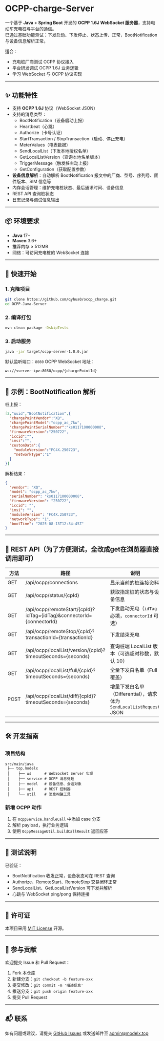 
# OCPP-charge-Server

一个基于 **Java + Spring Boot** 开发的 **OCPP 1.6J WebSocket 服务器**，支持电动车充电桩与平台的通信。  
已通过基础功能测试：下发启动、下发停止、状态上传、正常，BootNotification 与设备信息解析正常。  

适合：
- 充电桩厂商测试 OCPP 协议接入
- 平台研发调试 OCPP 1.6J 业务逻辑
- 学习 WebSocket 与 OCPP 协议实现

---

## ✨ 功能特性

- 支持 **OCPP 1.6J** 协议（WebSocket JSON）
- 支持的消息类型：
  - BootNotification（设备启动上报）
  - Heartbeat（心跳）
  - Authorize（卡号认证）
  - StartTransaction / StopTransaction（启动、停止充电）
  - MeterValues（电表数据）
  - SendLocalList（下发本地授权名单）
  - GetLocalListVersion（查询本地名单版本）
  - TriggerMessage（触发桩主动上报）
  - GetConfiguration（获取配置参数）
- **设备信息解析**：自动解析 BootNotification 报文中的厂商、型号、序列号、固件版本、SIM 信息等
- 内存会话管理：维护充电桩状态、最后通讯时间、设备信息
- REST API 查询桩状态
- 日志记录与调试信息输出

---

## 📦 环境要求

- **Java** 17+
- **Maven** 3.6+
- 推荐内存 ≥ 512MB
- 网络：可访问充电桩的 WebSocket 连接

---

## 🚀 快速开始

### 1. 克隆项目
```bash
git clone https://github.com/qyhua0/occp_charge.git
cd OCPP-Java-Server
````

### 2. 编译打包

```bash
mvn clean package -DskipTests
```

### 3. 启动服务

```bash
java -jar target/ocpp-server-1.0.0.jar
```

默认监听端口：`8080`
OCPP WebSocket 地址：

```
ws://<server-ip>:8080/ocpp/{chargePointId}
```

---


## 🔌 示例：BootNotification 解析

桩上报：

```json
[2,"uuid","BootNotification",{
  "chargePointVendor":"XQ",
  "chargePointModel":"ocpp_ac_7kw",
  "chargePointSerialNumber":"ks0117100000008",
  "firmwareVersion":"250722",
  "iccid":"",
  "imsi":"",
  "customData":{
    "moduleVersion":"FC4X.250723",
    "networkType":"1"
  }
}]
```

解析结果：

```json
{
  "vendor": "XQ",
  "model": "ocpp_ac_7kw",
  "serialNumber": "ks0117100000008",
  "firmwareVersion": "250722",
  "iccid": "",
  "imsi": "",
  "moduleVersion": "FC4X.250723",
  "networkType": "1",
  "bootTime": "2025-08-13T12:34:45Z"
}
```

---

## 📡 REST API（为了方便测试，全改成get在浏览器直接调用即可）

| 方法   | 路径 | 说明 |
| ------ | ---- | ---- |
| GET    | /api/ocpp/connections | 显示当前的桩连接资料 |
| GET    | /api/ocpp/status/{cpId} | 获取指定桩的状态与设备信息 |
| GET    | /api/ocpp/remoteStart/{cpId}?idTag={idTag}\&connectorId={connectorId} | 下发启动充电（`idTag` 必填，`connectorId` 可选） |
| GET    | /api/ocpp/remoteStop/{cpId}?transactionId={transactionId} | 下发结束充电 |
| GET    | /api/ocpp/localList/version/{cpId}?timeoutSeconds={seconds} | 查询桩端 LocalList 版本（可选超时秒数，默认 10） |
| GET    | /api/ocpp/localList/full/{cpId}?timeoutSeconds={seconds} | 全量下发白名单（Full 覆盖） |
| POST   | /api/ocpp/localList/diff/{cpId}?timeoutSeconds={seconds} | 增量下发白名单（Differential），请求体为 `SendLocalListRequest` JSON |
---

## 🛠 开发指南

### 项目结构

```
src/main/java
 ├── top.modelx
 │    ├── ws      # WebSocket Server 实现
 │    ├── service # OCPP 消息处理
 │    ├── model   # 设备信息、会话对象
 │    ├── api     # REST 控制器
 │    └── util    # 消息构建工具
```

### 新增 OCPP 动作

1. 在 `OcppService.handleCall` 中添加 case 分支
2. 解析 payload，执行业务逻辑
3. 使用 `OcppMessageUtil.buildCallResult` 返回应答

---

## 🧪 测试说明

已验证：

* BootNotification 收发正常，设备状态可在 REST 查询
* Authorize、RemoteStart、RemoteStop 交易闭环正常
* SendLocalList、GetLocalListVersion 可下发并解析
* 心跳与 WebSocket ping/pong 保持连接

---

## 📄 许可证

本项目采用 [MIT License](LICENSE) 开源。

---

## 🤝 参与贡献

欢迎提交 Issue 和 Pull Request：

1. Fork 本仓库
2. 新建分支：`git checkout -b feature-xxx`
3. 提交修改：`git commit -m '描述信息'`
4. 推送分支：`git push origin feature-xxx`
5. 提交 Pull Request

---

## 📬 联系

如有问题或建议，请提交 [GitHub Issues](https://github.com/quhua0/ocpp_charge/issues) 或发送邮件至 [admin@modelx.top](mailto:admin@modelx.top)

